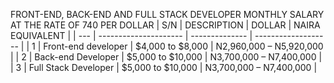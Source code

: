 FRONT-END, BACK-END AND FULL STACK DEVELOPER MONTHLY SALARY AT THE RATE OF 740 PER DOLLAR 
| S/N | DESCRIPTION           | DOLLAR         | NAIRA EQUIVALENT    |
| --- | --------------------- | -------------- | ------------------- |
| 1   | Front-end developer   | $4,000 to $8,000  | N2,960,000 – N5,920,000 |
| 2   | Back-end Developer    | $5,000 to $10,000 | N3,700,000 – N7,400,000 |
| 3   | Full Stack Developer  | $5,000 to $10,000 | N3,700,000 – N7,400,000 |
